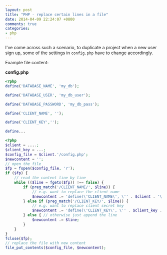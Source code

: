 ```yaml
---
layout: post
title: "PHP - replace certain lines in a file"
date: 2014-04-09 22:24:07 +0800
comments: true
categories: 
- php
---
```


I've come across such a scenario, to duplicate a project when a new user sign up, some of the settings in `config.php` have to change accordingly.

Example file content:

**config.php**

```php
<?php
define('DATABASE_NAME', 'my_db');

define('DATABASE_USER', 'my_db_user');

define('DATABASE_PASSWORD', 'my_db_pass');

define('CLIENT_NAME', '');

define('CLIENT_KEY','');

define...
```

```php
<?php
$client = ....;
$client_key = ...;
$config_file = $client.'/config.php';
$newcontent = '';
// open the file
$fp = fopen($config_file, 'r');
if ($fp) {
    // read the content line by line
    while (($line = fgets($fp)) !== false) {
        if (preg_match('/CLIENT_NAME/', $line)) {
            // e.g. want to replace the client name
            $newcontent .= 'define(\'CLIENT_NAME\', \'' . $client . '\');'.PHP_EOL;
        } else if (preg_match('/CLIENT_KEY/', $line)) {
            // e.g. want to replace client secret key
            $newcontent .= 'define(\'CLIENT_KEY\', \'' . $client_key . '\');'.PHP_EOL;
        } else { // otherwise just append the line
            $newcontent .= $line;
        }
    }
}
fclose($fp);
// replace the file with new content
file_put_contents($config_file, $newcontent);
```
